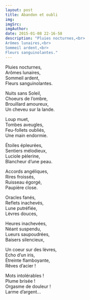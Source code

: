 ```yaml
---
layout: post
title: Abandon et oubli
img: 
imgSrc: 
imgAuthor: 
date: 2015-01-08 22-16-58
description: "Pluies nocturnes,<br>
Arômes lunaires,<br>
Sommeil ardent,<br>
Fleurs sanguinolantes."
---
```


Pluies nocturnes,<br>
Arômes lunaires,<br>
Sommeil ardent,<br>
Fleurs sanguinolantes.

Nuits sans Soleil,<br>
Choeurs de l’ombre,<br>
Brouillard amoureux,<br>
Un cheveu sur la lande.

Loup muet,<br>
Tombes aveugles,<br>
Feu-follets oubliés,<br>
Une main endormie.

Étoiles épleurées,<br>
Sentiers mélodieux,<br>
Luciole pèlerine,<br>
Blancheur d’une peau.

Accords angéliques,<br>
Rires froissés,<br>
Ruisseau égorgé,<br>
Paupière close.

Oracles fanés,<br>
Reflets inachevés,<br>
Lune putréfiée,<br>
Lèvres douces,

Heures inachevées,<br>
Néant suspendu,<br>
Lueurs saupoudrées,<br>
Baisers silencieux,

Un coeur sur des lèvres,<br>
Echo d’un iris,<br>
Étreinte flamboyante,<br>
Rêves d’acier !

Mots intolérables !<br>
Plume brisée !<br>
Orgasme de douleur !<br>
Larme d’argent...
